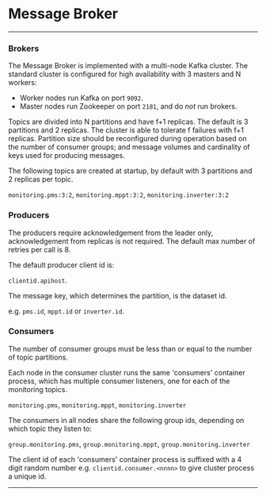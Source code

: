# Message Broker
---

### Brokers

The Message Broker is implemented with a multi-node Kafka cluster. The standard cluster is configured for high availability with  3 masters and N workers: 

- Worker nodes run Kafka on port `9092`. 
- Master nodes run Zookeeper on port `2181`, and do _not_ run brokers.

Topics are divided into N partitions and have f+1 replicas. The default is 3 partitions and 2 replicas. The cluster is able to tolerate f failures with f+1 replicas. Partition size should be reconfigured during operation based on the number of consumer groups; and message volumes and cardinality of keys used for producing messages.

The following topics are created at startup, by default with 3 partitions and 2 replicas per topic.

  `monitoring.pms:3:2`, `monitoring.mppt:3:2`, `monitoring.inverter:3:2`

### Producers

The producers require acknowledgement from the leader only, acknowledgement from replicas is not required. 
The default max number of retries per call is 8.

The default producer client id is:

 `clientid.apihost`.

The message key, which determines the partition, is the dataset id. 

e.g. `pms.id`, `mppt.id` or `inverter.id`.   

### Consumers

The number of consumer groups must be less than or equal to the number of topic partitions.

Each node in the consumer cluster runs the same 'consumers' container process, which has multiple consumer listeners, one for each of the monitoring topics.

   `monitoring.pms`, `monitoring.mppt`, `monitoring.inverter`

The consumers in all nodes share the following group ids, depending on which topic they listen to:

   `group.monitoring.pms`, `group.monitoring.mppt`, `group.monitoring.inverter`

The client id of each 'consumers' container process is suffixed with a 4 digit random number e.g. `clientid.consumer.<nnnn>` to give cluster process a unique id.

---
